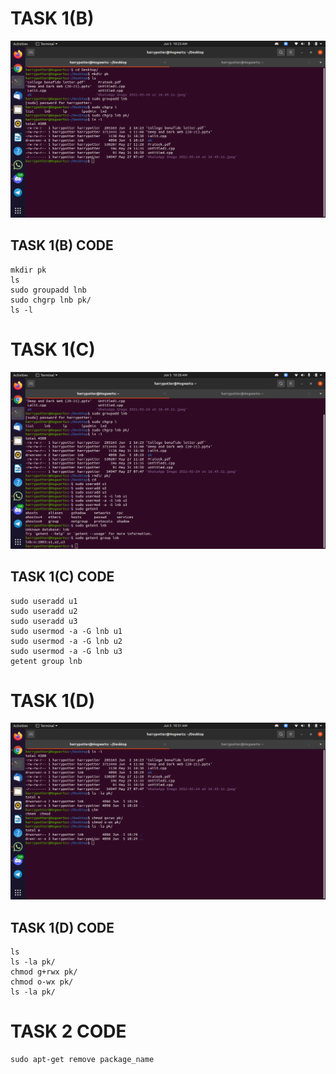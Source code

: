 # TASK 1(B) 
<img src="task1b.png">

## TASK 1(B) CODE
```
mkdir pk
ls
sudo groupadd lnb
sudo chgrp lnb pk/
ls -l
```
# TASK 1(C)
<img src="task1c.png">

## TASK 1(C) CODE
```
sudo useradd u1
sudo useradd u2
sudo useradd u3
sudo usermod -a -G lnb u1
sudo usermod -a -G lnb u2
sudo usermod -a -G lnb u3
getent group lnb 
```
# TASK 1(D)
<img src="task1d.png">

## TASK 1(D) CODE
```
ls
ls -la pk/
chmod g+rwx pk/
chmod o-wx pk/
ls -la pk/
```

# TASK 2 CODE
```
sudo apt-get remove package_name
```
